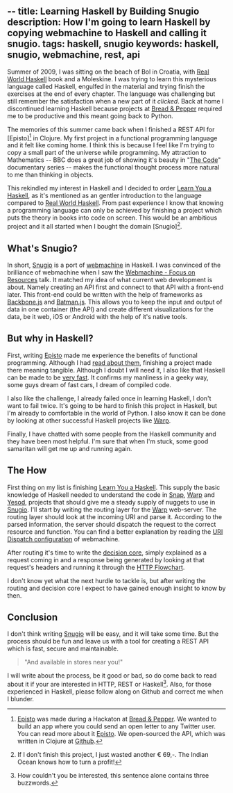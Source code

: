 --
title: Learning Haskell by Building Snugio
description: How I'm going to learn Haskell by copying webmachine to Haskell and calling it snugio.
tags: haskell, snugio
keywords: haskell, snugio, webmachine, rest, api
--

Summer of 2009, I was sitting on the beach of Bol in Croatia, with
[Real World Haskell] book and a Moleskine. I was trying to learn this
mysterious language called Haskell, engulfed in the material and trying finish
the exercises at the end of every chapter. The language was challenging but
still remember the satisfaction when a new part of it *clicked*. Back at home
I discontinued learning Haskell because projects at [Bread & Pepper] required
me to be productive and this meant going back to Python.

The memories of this summer came back when I finished a REST API for
[Episto][^1] in Clojure. My first project in a functional programming language
and it felt like coming home. I think this is because I feel like I'm trying
to copy a small part of the universe while programming. My attraction to
Mathematics -- BBC does a great job of showing it's beauty in "[The Code]"
documentary series -- makes the functional thought process more natural to me
than thinking in objects.

This rekindled my interest in Haskell and I decided to order
[Learn You a Haskell], as it's mentioned as an gentler introduction to the
language compared to [Real World Haskell]. From past experience I know that
knowing a programming language can only be achieved by finishing a project
which puts the theory in books into code on screen. This would be an ambitious
project and it all started when I bought the domain [Snugio][^2].

[^1]: [Episto] was made during a Hackaton at [Bread & Pepper]. We wanted to
build an app where you could send an open letter to any Twitter user. You can
read more about it [Episto]. We open-sourced the API, which was written in
Clojure at [Github].

[^2]: If I don't finish this project, I just wasted another € 69,-. The Indian
Ocean knows how to turn a profit!

## What's Snugio?

In short, [Snugio] is a port of [webmachine] in Haskell. I was convinced of
the brilliance of webmachine when I saw the [Webmachine - Focus on Resources]
talk. It matched my idea of what current web development is about. Namely
creating an API first and connect to that API with a front-end later. This
front-end could be written with the help of frameworks as [Backbone.js] and
[Batman.js]. This allows you to keep the input and output of data in one
container (the API) and create different visualizations for the data, be it
web, iOS or Android with the help of it's native tools.

## But why in Haskell?

First, writing [Episto] made me experience the benefits of functional
programming. Although I had [read about them], finishing a project made there
meaning tangible. Although I doubt I will need it, I also like that Haskell
can be made to be [very fast]. It confirms my manliness in a geeky way, some
guys dream of fast cars, I dream of compiled code.

I also like the challenge, I already failed once in learning Haskell, I don't
want to fail twice. It's going to be hard to finish this project in Haskell,
but I'm already to comfortable in the world of Python. I also know it can be
done by looking at other successful Haskell projects like [Warp].

Finally, I have chatted with some people from the Haskell community and they
have been most helpful. I'm sure that when I'm stuck, some good samaritan will
get me up and running again.

## The How

First thing on my list is finishing [Learn You a Haskell]. This supply the
basic knowledge of Haskell needed to understand the code in [Snap], [Warp] and
[Yesod], projects that should give me a steady supply of nuggets to use in
[Snugio]. I'll start by writing the routing layer for the [Warp]
web-server. The routing layer should look at the incoming URI and parse
it. According to the parsed information, the server should dispatch the
request to the correct resource and function. You can find a better
explanation by reading the [URI Dispatch configuration] of webmachine.

After routing it's time to write the [decision core], simply explained as a
request coming in and a response being generated by looking at that request's
headers and running it through the [HTTP Flowchart].

I don't know yet what the next hurdle to tackle is, but after writing the
routing and decision core I expect to have gained enough insight to know by
then.

## Conclusion

I don't think writing [Snugio] will be easy, and it will take some time. But
the process should be fun and leave us with a tool for creating a REST API
which is fast, secure and maintainable.

> "And available in stores near you!"

I will write about the process, be it good or bad, so do come back to read
about it if your are interested in HTTP, REST or Haskell[^3]. Also, for those
experienced in Haskell, please follow along on Github and correct me when I
blunder.

[^3]: How couldn't you be interested, this sentence alone contains three buzzwords.

[Real World Haskell]: http://www.amazon.com/dp/0596514980/?tag=wunki-20 
[The Code]: http://www.bbc.co.uk/tv/features/code/
[Episto]: http://www.epis.to
[Github]: https://github.com/wunki/episto-api
[Bread & Pepper]: http://breadandpepper.com
[Learn You a Haskell]: http://www.amazon.com/dp/1593272839/?tag=wunki-20
[Snugio]: http://www.snug.io
[webmachine]: http://webmachine.basho.com/
[Webmachine - Focus on Resources]: http://vimeo.com/20784244
[Backbone.js]: http://documentcloud.github.com/backbone/
[Batman.js]: http://batmanjs.org/
[very fast]: http://shootout.alioth.debian.org/u64q/benchmark.php?test=all&lang=all "Language Shootout"
[read about them]: http://book.realworldhaskell.org/read/why-functional-programming-why-haskell.html
[Warp]: http://www.yesodweb.com/blog/2011/02/warp-speed-ahead
[Snap]: http://snapframework.com/
[Yesod]: http://www.yesodweb.com/
[URI Dispatch configuration]: https://bitbucket.org/justin/webmachine/wiki/DispatchConfiguration
[decision core]: https://bitbucket.org/justin/webmachine/wiki/WebmachineMechanics
[HTTP Flowchart]: https://bitbucket.org/justin/webmachine/wiki/BigHTTPGraph
